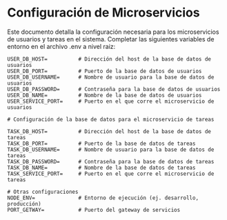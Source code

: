 # Configuración de Microservicios

Este documento detalla la configuración necesaria para los microservicios de usuarios y tareas en el sistema.
Completar las siguientes variables de entorno en el archivo .env a nivel raiz:

```env
USER_DB_HOST=          # Dirección del host de la base de datos de usuarios
USER_DB_PORT=          # Puerto de la base de datos de usuarios
USER_DB_USERNAME=      # Nombre de usuario para la base de datos de usuarios
USER_DB_PASSWORD=      # Contraseña para la base de datos de usuarios
USER_DB_NAME=          # Nombre de la base de datos de usuarios
USER_SERVICE_PORT=     # Puerto en el que corre el microservicio de usuarios

# Configuración de la base de datos para el microservicio de tareas

TASK_DB_HOST=          # Dirección del host de la base de datos de tareas
TASK_DB_PORT=          # Puerto de la base de datos de tareas
TASK_DB_USERNAME=      # Nombre de usuario para la base de datos de tareas
TASK_DB_PASSWORD=      # Contraseña para la base de datos de tareas
TASK_DB_NAME=          # Nombre de la base de datos de tareas
TASK_SERVICE_PORT=     # Puerto en el que corre el microservicio de tareas

# Otras configuraciones
NODE_ENV=              # Entorno de ejecución (ej. desarrollo, producción)
PORT_GETWAY=           # Puerto del gateway de servicios
